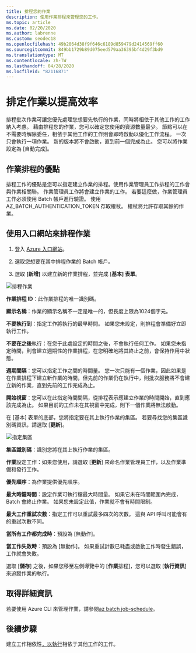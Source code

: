 ```yaml
---
title: 排程您的作業
description: 使用作業排程來管理您的工作。
ms.topic: article
ms.date: 02/20/2020
ms.author: labrenne
ms.custom: seodec18
ms.openlocfilehash: 49b2064d38f9f646c6189d859479d2414569ff60
ms.sourcegitcommit: 849bb1729b89d075eed579aa36395bf4d29f3bd9
ms.translationtype: MT
ms.contentlocale: zh-TW
ms.lasthandoff: 04/28/2020
ms.locfileid: "82116871"
---
```

# <a name="schedule-jobs-for-efficiency"></a>排定作業以提高效率

排程批次作業可讓您優先處理您想要先執行的作業，同時將相依于其他工作的工作納入考慮。 藉由排程您的作業，您可以確定您使用的資源數量最少。 節點可以在不需要時解除委任，相依于其他工作的工作則會即時啟動以優化工作流程。 一次只會執行一項作業。 新的版本將不會啟動，直到前一個完成為止。 您可以將作業設定為 [自動完成]。 

## <a name="benefit-of-job-scheduling"></a>作業排程的優點

排程工作的優點是您可以指定建立作業的排程。使用作業管理員工作排程的工作會與作業相關聯。 作業管理員工作將會建立作業的工作。 若要這麼做，作業管理員工作必須使用 Batch 帳戶進行驗證。 使用 AZ_BATCH_AUTHENTICATION_TOKEN 存取權杖。 權杖將允許存取其餘的作業。 

## <a name="use-the-portal-to-schedule-a-job"></a>使用入口網站來排程作業

   1. 登入 [Azure 入口網站](https://portal.azure.com/)。

   2. 選取您想要在其中排程作業的 Batch 帳戶。

   3. 選取 **[新增]** 以建立新的作業排程，並完成 [**基本] 表單**。



![排程作業][1]

**作業排程 ID**：此作業排程的唯一識別碼。

**顯示名稱**：作業的顯示名稱不一定是唯一的，但長度上限為1024個字元。

**不要執行到**：指定工作將執行的最早時間。 如果您未設定，則排程會準備好立即執行工作。

**不要在之後**執行：在您于此處設定的時間之後，不會執行任何工作。 如果您未指定時間，則會建立週期性的作業排程，在您明確地將其終止之前，會保持作用中狀態。

**週期間隔**：您可以指定工作之間的時間量。 您一次只能有一個作業，因此如果是在作業排程下建立新作業的時間，但先前的作業仍在執行中，則批次服務將不會建立新的作業，直到先前的工作完成為止。  

**開始視窗**：您可以在此指定時間間隔，從排程表示應建立作業的時間開始，直到應該完成為止。 如果目前的工作未在其視窗中完成，則下一個作業將無法啟動。

在 [基本] 表單的底部，您將指定要在其上執行作業的集區。 若要尋找您的集區識別碼資訊，請選取 [**更新**]。 

![指定集區][2]


**集區識別碼**：識別您將在其上執行作業的集區。

**作業**設定工作：如果您使用，請選取 [**更新**] 來命名作業管理員工作，以及作業準備和發行工作。

**優先順序**：為作業提供優先順序。

**最大時鐘時間**：設定作業可執行檔最大時間量。 如果它未在時間範圍內完成，Batch 會終止作業。 如果您未設定此值，作業就不會有時間限制。

**最大工作重試次數**：指定工作可以重試最多四次的次數。 這與 API 呼叫可能會有的重試次數不同。

**當所有工作都完成時**：預設為 [無動作]。

**當工作失敗時**：預設為 [無動作]。 如果重試計數已耗盡或啟動工作時發生錯誤，工作就會失敗。 

選取 [**儲存**] 之後，如果您移至左側導覽中的 [**作業**排程]，您可以選取 [**執行資訊**] 來追蹤作業的執行。


## <a name="for-more-information"></a>取得詳細資訊

若要使用 Azure CLI 來管理作業，請參閱[az batch job-schedule](https://docs.microsoft.com/cli/azure/batch/job-schedule?view=azure-cli-latest)。

## <a name="next-steps"></a>後續步驟

建立工作相依性[，以執行](batch-task-dependencies.md)相依于其他工作的工作。





[1]: ./media/batch-job-schedule/add_job_schedule-02.png
[2]: ./media/batch-job-schedule/add_job_schedule-03.png


